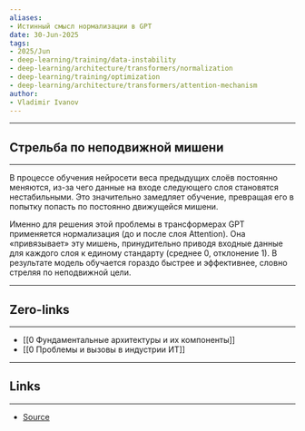 ```yaml
---
aliases: 
- Истинный смысл нормализации в GPT 
date: 30-Jun-2025
tags:
- 2025/Jun
- deep-learning/training/data-instability
- deep-learning/architecture/transformers/normalization
- deep-learning/training/optimization
- deep-learning/architecture/transformers/attention-mechanism
author:
- Vladimir Ivanov
---
```

-----
##  Стрельба по неподвижной мишени
-----
В процессе обучения нейросети веса предыдущих слоёв постоянно меняются, из-за чего данные на входе следующего слоя становятся нестабильными. Это значительно замедляет обучение, превращая его в попытку попасть по постоянно движущейся мишени.

Именно для решения этой проблемы в трансформерах GPT применяется нормализация (до и после слоя Attention). Она «привязывает» эту мишень, принудительно приводя входные данные для каждого слоя к единому стандарту (среднее 0, отклонение 1). В результате модель обучается гораздо быстрее и эффективнее, словно стреляя по неподвижной цели.

---
## Zero-links
---
- [[0 Фундаментальные архитектуры и их компоненты]]
- [[0 Проблемы и вызовы в индустрии ИТ]]

---
## Links
---
- [Source](https://t.me/turboproject/1798)